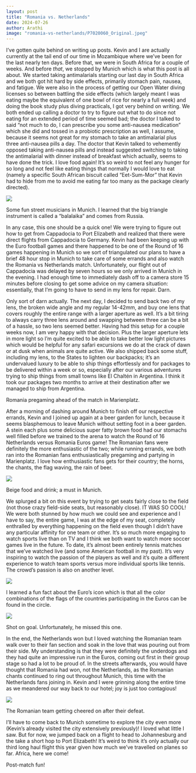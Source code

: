 ```yaml
---
layout: post
title: "Romania vs. Netherlands"
date: 2024-07-26
author: Arathi
image: "romania-vs-netherlands/P7020060_Original.jpeg"
---
```


I’ve gotten quite behind on writing up posts. Kevin and I are actually currently at the tail end of our time in Mozambique where we’ve been for the last nearly ten days. Before that, we were in South Africa for a couple of weeks. And before _that_, we stopped by Munich which is what this post is all about. We started taking antimalarials starting our last day in South Africa and we both got hit hard by side effects, primarily stomach pain, nausea, and fatigue. We were also in the process of getting our Open Water diving licenses so between battling the side effects (which largely meant I was eating maybe the equivalent of one bowl of rice for nearly a full week) and doing the book study plus diving practicals, I got very behind on writing. We both ended up calling a doctor to try to figure out what to do since not eating for an extended period of time seemed bad; the doctor I talked to said “not much to do, I can prescribe you some anti-nausea medication” which she did and tossed in a probiotic prescription as well, I assume, because it seems not great for my stomach to take an antimalarial plus three anti-nausea pills a day. The doctor that Kevin talked to vehemently opposed taking anti-nausea pills and instead suggested switching to taking the antimalarial with dinner instead of breakfast which actually, seems to have done the trick. I love food again! It’s so weird to not feel any hunger for so long and not feel like eating things that normally I would love to eat (namely a specific South African biscuit called “Eet-Sum-Mor” that Kevin had to hide from me to avoid me eating far too many as the package clearly directed).



![](assets/img/romania-vs-netherlands/PXL_20240702_191544184_Original.jpeg)

<figcaption>

Some fun street musicians in Munich. I learned that the big triangle instrument is called a “balalaika” and comes from Russia.

</figcaption>

In any case, this one should be a quick one! We were trying to figure out how to get from Cappadocia to Port Elizabeth and realized that there were direct flights from Cappadocia to Germany. Kevin had been keeping up with the Euro football games and there happened to be one of the Round of 16 games happening in Munich so we sort of triangulated our plans to have a brief 48 hour stop in Munich to take care of some errands and also watch the Romania vs Netherlands match. Unfortunately, our flight out of Cappadocia was delayed by seven hours so we only arrived in Munich in the evening. I had enough time to immediately dash off to a camera store 15 minutes before closing to get some advice on my camera situation: essentially, that I’m going to have to send in my lens for repair. Darn.

Only sort of darn actually. The next day, I decided to send back two of my lens, the broken wide angle and my regular 14-42mm, and buy one lens that covers roughly the entire range with a larger aperture as well. It’s a bit tiring to always carry three lens around and swapping between three can be a bit of a hassle, so two lens seemed better. Having had this setup for a couple weeks now, I am very happy with that decision. Plus the larger aperture lets in more light so I’m quite excited to be able to take better low light pictures which would be helpful for any safari excursions we do at the crack of dawn or at dusk when animals are quite active. We also shipped back some stuff, including my lens, to the States to lighten our backpacks; it’s an undervalued luxury to be able to ship things effortlessly and for packages to be delivered within a week or so, especially after our various adventures trying to ship things from small towns like El Chaltén in Argentina. I think it took our packages two months to arrive at their destination after we managed to ship from Argentina.

Romania pregaming ahead of the match in Marienplatz.

After a morning of dashing around Munich to finish off our respective errands, Kevin and I joined up again at a beer garden for lunch, because it seems blasphemous to leave Munich without setting foot in a beer garden. A stein each plus some delicious super fatty brown food had our stomachs well filled before we trained to the arena to watch the Round of 16 Netherlands versus Romania Euros game! The Romanian fans were definitely the more enthusiastic of the two; while running errands, we both ran into the Romanian fans enthusiastically pregaming and partying in Marienplatz. I love how enthusiastic fans gets for their country; the horns, the chants, the flag waving, the rain of beer.



![](assets/img/romania-vs-netherlands/PXL_20240702_120544211_Original.jpeg)

<figcaption>

Beige food and drink; a must in Munich.

</figcaption>

We splurged a bit on this event by trying to get seats fairly close to the field (not those crazy field-side seats, but reasonably close). IT WAS SO COOL! We were both stunned by how much we could see and experience and I have to say, the entire game, I was at the edge of my seat, completely enthralled by everything happening on the field even though I didn’t have any particular affinity for one team or other. It’s so much more engaging to watch sports live than on TV and I think we both want to watch more soccer games live in the future. To date, it’s almost been entirely tennis matches that we’ve watched live (and some American football in my past). It’s very inspiring to watch the passion of the players as well and it’s quite a different experience to watch team sports versus more individual sports like tennis. The crowd’s passion is also on another level.



![](assets/img/romania-vs-netherlands/P7020037_Original.jpeg)

<figcaption>

I learned a fun fact about the Euro’s icon which is that all the color combinations of the flags of the countries participating in the Euros can be found in the circle.

</figcaption>



![](assets/img/romania-vs-netherlands/P7020069_Original.jpeg)

<figcaption>

Shot on goal. Unfortunately, he missed this one.

</figcaption>

In the end, the Netherlands won but I loved watching the Romanian team walk over to their fan section and soak in the love that was pouring out from their side. My understanding is that they were definitely the underdogs and they had quite an impressive run in the Euros, coming out first in their group stage so had a lot to be proud of. In the streets afterwards, you would have thought that Romania had won, not the Netherlands, as the Romanian chants continued to ring out throughout Munich, this time with the Netherlands fans joining in. Kevin and I were grinning along the entire time as we meandered our way back to our hotel; joy is just too contagious!



![](assets/img/romania-vs-netherlands/PXL_20240702_175742478_Original.jpeg)

<figcaption>

The Romanian team getting cheered on after their defeat.

</figcaption>

I’ll have to come back to Munich sometime to explore the city even more (Kevin’s already visited the city extensively previously)! I loved what little I saw. But for now, we jumped back on a flight to head to Johannesburg and the take a short hop to Port Elizabeth! It’s weird to think it’s only actually our third long haul flight this year given how much we’ve travelled on planes so far. Africa, here we come!

Post-match fun!
